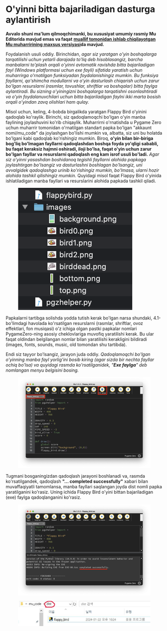# O'yinni bitta bajariladigan dasturga aylantirish

**Avvalo shuni ma'lum qilmoqchimanki, bu xususiyat umumiy rasmiy Mu Editorida mavjud emas va faqat** [**muallif tomonidan ishlab chiqilayotgan Mu muharririning maxsus versiyasi**](https://github.com/roboticsware/mu/releases)**da mavjud.**

Foydalanish usuli oddiy. Birinchidan, _agar siz yaratgan o'yin boshqalarga tarqatilishi uchun yetarli darajada to'liq deb hisoblasangiz, barcha manbalarni to'plash orqali o'yinni avtomatik ravishda bitta bajariladigan fayl (Windows platformasi uchun exe fayli) sifatida yaratish uchun muharrirga o'rnatilgan funksiyadan foydalanishingiz mumkin. Bu funksiya fayllarni, qo'shimcha modullarni va o'yin dasturlash chiqarish uchun zarur bo'lgan resurslarni (rasmlar, tovushlar, shriftlar va boshqalar) bitta faylga aylantiradi. Bu sizning o'yiningizni boshqalarga tarqatishni osonlashtiradi va o'yin foydalanuvchilari uchun bitta bajariladigan faylni ikki marta bosish orqali o'yindan zavq olishlari ham qulay._

Misol uchun, keling, 4-bobda birgalikda yaratgan Flappy Bird o'yinini qadoqlab ko'raylik. Birinchi, siz qadoqlamoqchi bo'lgan o'yin manba faylining joylashuvini ko'rib chiqaylik. Muharrirni o'rnatishda u Pygame Zero uchun muharrir tomonidan o'rnatilgan standart papka bo'lgan "akkaunt nomi/mu\_code" da joylashgan bo'lishi mumkin va, albatta, siz uni bu holatda bo'lgani kabi qadoqlab ko'rishingiz mumkin. Biroq, **o'yin bilan bir-biriga bog'liq bo'lmagan fayllarni qadoqlashdan boshqa foyda yo'qligi sababli, bu faqat keraksiz hajmni oshiradi, iloji bo'lsa, faqat o'yin uchun zarur bo'lgan fayllar va resurslarni qadoqlash eng kam isrof usuli bo'ladi.** _Agar siz o'yinni yasashdan boshidanoq tegishli fayllarni alohida papkaga joylashtirgan bo'lsangiz va dasturlashni boshlagan bo'lsangiz, uni avvalgidek qadoqlashga urinib ko'rishingiz mumkin, bo'lmasa, ularni hozir alohida tashkil qilishingiz mumkin._ Quyidagi misol faqat Flappy Bird o'yinida ishlatiladigan manba fayllari va resurslarini alohida papkada tashkil qiladi.

<figure><img src="../.gitbook/assets/image (6).png" alt=""><figcaption></figcaption></figure>

Papkalarni tartibga solishda yodda tutish kerak bo'lgan narsa shundaki, 4.1-bo'limdagi havolada ko'rsatilgan resurslarni (rasmlar, shriftlar, ovoz effektlari, fon musiqasi) o'z ichiga olgan pastki papkalar nomlari PygameZero-ning asosiy cheklovlariga muvofiq yaratilishi kerak. Bu ular faqat oldindan belgilangan nomlar bilan yaratilishi kerakligini bildiradi (images, fonts, sounds, music, old tomondan shu tartibda).

Endi siz tayyor bo'lsangiz, jarayon juda oddiy. _Qadoqlamoqchi bo'lgan o'yinning manba fayl yorlig'ini bosib kiring (agar sizda bir nechta fayllar ochiq bo'lsa) va quyidagi rasmda ko'rsatilganidek, "**Exe faylga**" deb nomlangan menyu belgisini bosing._

<figure><img src="../.gitbook/assets/Screenshot 2024-07-08 at 11.39.20.png" alt=""><figcaption></figcaption></figure>

Tugmani bosganingizdan qadoqlash jarayoni boshlanadi va, rasmda ko'rsatilgandek, qadoqlash **"... completed successfully"** xabari bilan muvaffaqiyatli tamomlansa, manba fayllari saqlangan joyda dist nomli papka yaratilganini ko'rasiz. Uning ichida Flappy Bird o'yini bittan bajariladigan (exe) faylga qadoqlanganini ko'rasiz.

<figure><img src="../.gitbook/assets/Screenshot 2024-07-08 at 11.44.23.png" alt=""><figcaption></figcaption></figure>

<figure><img src="../.gitbook/assets/image (7).png" alt=""><figcaption></figcaption></figure>
